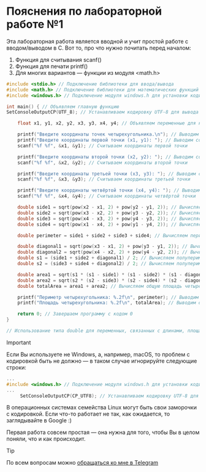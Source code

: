 # Пояснения по лабораторной работе №1

Эта лабораторная работа является вводной и учит простой работе с вводом/выводом в С.
Вот то, про что нужно почитать перед началом:
1. Функция для считывания scanf()
2. Функция для печати printf()
3. Для многих вариантов — функции из модуля <math.h>

```c
#include <stdio.h> // Подключение библиотеки для ввода/вывода
#include <math.h> // Подключение библиотеки для математических функций
#include <windows.h> // Подключение модуля windows.h для установки кодировки вывода

int main() { // Объявляем главную функцию
SetConsoleOutputCP(UTF_8); // Устанавливаем кодировку UTF-8 для вывода русских символов

    float x1, y1, x2, y2, x3, y3, x4, y4; // Объявляем переменные для координат точек

    printf("Введите координаты точек четырехугольника.\n"); // Выводим сообщение о просьбе ввести координаты точек
    printf("Введите координаты первой точки (x1, y1): "); // Выводим сообщение о вводе координат первой точки
    scanf("%f %f", &x1, &y1); // Считываем координаты первой точки

    printf("Введите координаты второй точки (x2, y2): "); // Выводим сообщение о вводе координат второй точки
    scanf("%f %f", &x2, &y2); // Считываем координаты второй точки

    printf("Введите координаты третьей точки (x3, y3): "); // Выводим сообщение о вводе координат третьей точки
    scanf("%f %f", &x3, &y3); // Считываем координаты третьей точки

    printf("Введите координаты четвёртой точки (x4, y4): "); // Выводим сообщение о вводе координат четвертой точки
    scanf("%f %f", &x4, &y4); // Считываем координаты четвёртой точки

    double side1 = sqrt(pow(x2 - x1, 2) + pow(y2 - y1, 2)); // Вычисляем длину первой стороны
    double side2 = sqrt(pow(x3 - x2, 2) + pow(y3 - y2, 2)); // Вычисляем длину второй стороны
    double side3 = sqrt(pow(x4 - x3, 2) + pow(y4 - y3, 2)); // Вычисляем длину третьей стороны
    double side4 = sqrt(pow(x1 - x4, 2) + pow(y1 - y4, 2)); // Вычисляем длину четвертой стороны

    double perimeter = side1 + side2 + side3 + side4; // Вычисляем периметр четырехугольника

    double diagonal1 = sqrt(pow(x3 - x1, 2) + pow(y3 - y1, 2)); // Вычисляем длину первой диагонали
    double diagonal2 = sqrt(pow(x4 - x2, 2) + pow(y4 - y2, 2)); // Вычисляем длину второй диагонали
    double s1 = (side1 + side2 + diagonal1) / 2; // Вычисляем полупериметр для первой площади
    double s2 = (side3 + side4 + diagonal2) / 2; // Вычисляем полупериметр для второй площади

    double area1 = sqrt(s1 * (s1 - side1) * (s1 - side2) * (s1 - diagonal1)); // Вычисляем первую площадь
    double area2 = sqrt(s2 * (s2 - side3) * (s2 - side4) * (s2 - diagonal2)); // Вычисляем вторую площадь
    double totalArea = area1 + area2; // Вычисляем общую площадь четырехугольника

    printf("Периметр четырехугольника: %.2f\n", perimeter); // Выводим периметр четырехугольника
    printf("Площадь четырехугольника: %.2f\n", totalArea); // Выводим общую площадь четырехугольника

    return 0; // Завершаем программу с кодом 0
}

// Использование типа double для переменных, связанных с длинами, площадью, полупериметрами обусловлено тем, что функция sqrt возвращает значение типа double
```

> [!IMPORTANT]
> Если Вы используете не Windows, а, например, macOS, то проблем с кодировкой быть не должно — в таком случае игнорируйте следующие строки:
> ```c
> ...
> #include <windows.h> // Подключение модуля windows.h для установки кодировки вывода
> ...
>      SetConsoleOutputCP(CP_UTF8); // Устанавливаем кодировку UTF-8 для вывода в консоли русских символов: иначе будут иероглифы
> ```
>
> В операционных системах семейства Linux могут быть свои заморочки с кодировкой. Если что-то работает не так, как ожидается, то заглядывайте в Google :)

Первая работа совсем простая — она нужна для того, чтобы Вы в целом поняли, что и как происходит.

> [!TIP]
> По всем вопросам можно [обращаться ко мне в Telegram](https://t.me/plunkzy)